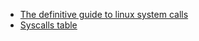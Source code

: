 
 - [The definitive guide to linux system calls](http://blog.packagecloud.io/eng/2016/04/05/the-definitive-guide-to-linux-system-calls/)
 - [Syscalls table](http://docs.cs.up.ac.za/programming/asm/derick_tut/syscalls.html)
